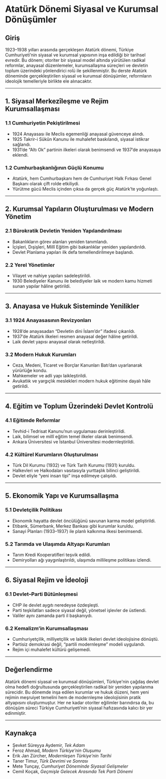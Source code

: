 # Atatürk Dönemi Siyasal ve Kurumsal Dönüşümler

## Giriş

1923–1938 yılları arasında gerçekleşen Atatürk dönemi, Türkiye Cumhuriyeti’nin siyasal ve kurumsal yapısının inşa edildiği bir tarihsel evredir. Bu dönem; otoriter bir siyasal model altında yürütülen radikal reformlar, anayasal düzenlemeler, kurumsallaşma süreçleri ve devletin toplum üzerindeki yönlendirici rolü ile şekillenmiştir. Bu derste Atatürk döneminde gerçekleştirilen siyasal ve kurumsal dönüşümler, reformların ideolojik temelleriyle birlikte ele alınacaktır.

---

## 1. Siyasal Merkezîleşme ve Rejim Kurumsallaşması

### 1.1 Cumhuriyetin Pekiştirilmesi

- 1924 Anayasası ile Meclis egemenliği anayasal güvenceye alındı.
- 1925 Takrir-i Sükûn Kanunu ile muhalefet baskılandı, siyasal istikrar sağlandı.
- 1931’de “Altı Ok” partinin ilkeleri olarak benimsendi ve 1937’de anayasaya eklendi.

### 1.2 Cumhurbaşkanlığının Güçlü Konumu

- Atatürk, hem Cumhurbaşkanı hem de Cumhuriyet Halk Fırkası Genel Başkanı olarak çift rolde etkiliydi.
- Yürütme gücü Meclis içinden çıksa da gerçek güç Atatürk’te yoğunlaştı.

---

## 2. Kurumsal Yapıların Oluşturulması ve Modern Yönetim

### 2.1 Bürokratik Devletin Yeniden Yapılandırılması

- Bakanlıkların görev alanları yeniden tanımlandı.
- İçişleri, Dışişleri, Millî Eğitim gibi bakanlıklar yeniden yapılandırıldı.
- Devlet Planlama yapıları ilk defa temellendirilmeye başlandı.

### 2.2 Yerel Yönetimler

- Vilayet ve nahiye yapıları sadeleştirildi.
- 1930 Belediyeler Kanunu ile belediyeler laik ve modern kamu hizmeti sunan yapılar hâline getirildi.

---

## 3. Anayasa ve Hukuk Sisteminde Yenilikler

### 3.1 1924 Anayasasının Revizyonları

- 1928’de anayasadan “Devletin dini İslam’dır” ifadesi çıkarıldı.
- 1937’de Atatürk ilkeleri resmen anayasal değer hâline getirildi.
- Laik devlet yapısı anayasal olarak netleştirildi.

### 3.2 Modern Hukuk Kurumları

- Ceza, Medeni, Ticaret ve Borçlar Kanunları Batı’dan uyarlanarak yürürlüğe kondu.
- Mahkemeler ve adli yapı laikleştirildi.
- Avukatlık ve yargıçlık meslekleri modern hukuk eğitimine dayalı hâle getirildi.

---

## 4. Eğitim ve Toplum Üzerindeki Devlet Kontrolü

### 4.1 Eğitimde Reformlar

- Tevhid-i Tedrisat Kanunu’nun uygulaması derinleştirildi.
- Laik, bilimsel ve millî eğitim temel ilkeler olarak benimsendi.
- Ankara Üniversitesi ve İstanbul Üniversitesi modernleştirildi.

### 4.2 Kültürel Kurumların Oluşturulması

- Türk Dil Kurumu (1932) ve Türk Tarih Kurumu (1931) kuruldu.
- Halkevleri ve Halkodaları vasıtasıyla yurttaşlık bilinci geliştirildi.
- Devlet eliyle “yeni insan tipi” inşa edilmeye çalışıldı.

---

## 5. Ekonomik Yapı ve Kurumsallaşma

### 5.1 Devletçilik Politikası

- Ekonomik hayatta devlet öncülüğünü savunan karma model geliştirildi.
- Etibank, Sümerbank, Merkez Bankası gibi kurumlar kuruldu.
- Sanayi Planları (1933–1937) ile planlı kalkınma ilkesi benimsendi.

### 5.2 Tarımda ve Ulaşımda Altyapı Kurumları

- Tarım Kredi Kooperatifleri teşvik edildi.
- Demiryolları ağı yaygınlaştırıldı, ulaşımda millileşme politikası izlendi.

---

## 6. Siyasal Rejim ve İdeoloji

### 6.1 Devlet–Parti Bütünleşmesi

- CHP ile devlet aygıtı neredeyse özdeşleşti.
- Parti teşkilatları sadece siyasal değil, yönetsel işlevler de üstlendi.
- Valiler aynı zamanda parti il başkanıydı.

### 6.2 Kemalizm’in Kurumsallaşması

- Cumhuriyetçilik, milliyetçilik ve laiklik ilkeleri devlet ideolojisine dönüştü.
- Partisiz demokrasi değil, “partili modernleşme” modeli uygulandı.
- Rejim içi muhalefet kültürü gelişemedi.

---

## Değerlendirme

Atatürk dönemi siyasal ve kurumsal dönüşümleri, Türkiye'nin çağdaş devlet olma hedefi doğrultusunda gerçekleştirilen radikal bir yeniden yapılanma sürecidir. Bu dönemde inşa edilen kurumlar ve hukuk düzeni, hem yeni rejimin meşruiyet temelini hem de modernleşme ideolojisinin pratik altyapısını oluşturmuştur. Her ne kadar otoriter eğilimler barındırsa da, bu dönüşüm süreci Türkiye Cumhuriyeti’nin siyasal hafızasında kalıcı bir yer edinmiştir.

---

## Kaynakça

- Şevket Süreyya Aydemir, _Tek Adam_
- Feroz Ahmad, _Modern Türkiye’nin Oluşumu_
- Erik Jan Zürcher, _Modernleşen Türkiye’nin Tarihi_
- Taner Timur, _Türk Devrimi ve Sonrası_
- Mete Tunçay, _Cumhuriyet Döneminde Siyasal Gelişmeler_
- Cemil Koçak, _Geçmişle Gelecek Arasında Tek Parti Dönemi_
